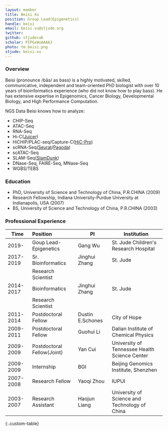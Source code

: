```yaml
---
layout: member
title: Beisi Xu
position: Group Lead(Epigenetics)
handle: beisi
email: beisi.xu@stjude.org
twitter:
github: stjudecab
scholar: PIPGxWoAAAAJ
photo: tm_beisi.png
stjude: beisi-xu
---
```


### Overview
Beisi (pronounce /bās/ as bass) is a highly motivated, skilled, communicative, independent and team-oriented PhD biologist with over 10 years of bioinformatics experience (who did not know how to play bass). He has extensive expertise in Epigenomics, Cancer Biology, Developmental Biology, and High Performance Computation.

NGS Data Beisi knows how to analyze:

- CHIP-Seq
- ATAC-Seq
- RNA-Seq
- Hi-C([Juicer](https://github.com/aidenlab/juicer))
- HiCHIP/PLAC-seq/Capture-C([HiC-Pro](https://github.com/nservant/HiC-Pro))
- scRNA-Seq([Seurat](https://satijalab.org/seurat/v3.0/immune_alignment.html)/[Pagoda](http://hms-dbmi.github.io/scde/pagoda.html))
- scATAC-Seq
- SLAM-Seq([SlamDunk](https://t-neumann.github.io/slamdunk/docs.html#docstart))
- DNase-Seq, FAIRE-Seq, MNase-Seq
- WGBS/TEBS

### Education
- PhD, University of Science and Technology of China, P.R.CHINA (2009)
- Research Fellowship, Indiana University-Purdue University at Indianapolis, USA (2007)
- BS, University of Science and Technology of China, P.R.CHINA (2003)

### Professional Experience

Time        | Position                   | PI               | Institution                                   |
----------- | :-----------               | -----------      | -----------                                   |
2019-       | Goup Lead-Epigenetics      | Gang Wu          | St. Jude Children's Research Hospital         |
2017-2019   | Sr. Bioinformatics         | Jinghui Zhang    | St. Jude                                      |
            | Research Scientist         |                  |                                               |
2014-2017   | Bioinformatics             | Jinghui Zhang    | St. Jude                                      |
            | Research Scientist         |                  |                                               |
2011-2014   | Postdoctoral Fellow        | Dustin E.Schones | City of Hope                                  |
2009-2011   | Postdoctoral Fellow        | Guohui Li        | Dalian Institute of Chemical Physics          |
2009-2009   | Postdoctoral Fellow(Joint) | Yan Cui          | University of Tennessee Health Science Center |
2009-2009   | Internship                 | BGI              | Beijing Genomics Institute, Shenzhen          |
2007-2008   | Research Fellow            | Yaoqi Zhou       | IUPUI                                         |
2003-2007   | Research Assistant         | Haojun Liang     | University of Science and Technology of China |
{:.custom-table}
